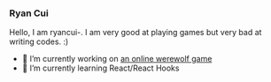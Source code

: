 ### Ryan Cui

Hello, I am ryancui-. I am very good at playing games but very bad at writing codes. :)

- 🔭 I’m currently working on [an online werewolf game](https://toxic-johann.github.io/werewolf-web)
- 🌱 I’m currently learning React/React Hooks
<!-- 
- 👯 I’m looking to collaborate on 
- 🤔 I’m looking for help with ... 
- 💬 Ask me about ...
- 📫 How to reach me: ...
- 😄 Pronouns: ...
- ⚡ Fun fact: ... 
-->
